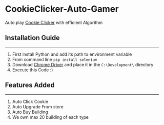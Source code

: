 # CookieClicker-Auto-Gamer
Auto play [Cookie Clicker](https://orteil.dashnet.org/cookieclicker/) with efficient Algorithm
<br>
## Installation Guide
---

1. First Install Python and add its path to environment variable
2. From command line `pip install selenium`
3. Download [Chrome Driver](https://chromedriver.chromium.org/downloads) and place it in the ` C:\Development\ ` directory
4. Execute this Code :)

## Features Added
---

1. Auto Click Cookie
2. Auto Upgrade From store
3. Auto Buy Building
4. We own max 20 building of each type
